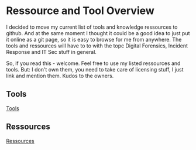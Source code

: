 # Ressource and Tool Overview

I decided to move my current list of tools and knowledge ressources to github. And at the same moment I thought it could be a good idea to just put it online as a git page, so it is easy to browse for me from anywhere.
The tools and ressources will have to to with the topc Digital Forensics, Incident Response and IT Sec stuff in general.

So, if you read this - welcome. Feel free to use my listed ressources and tools. But: I don't own them, you need to take care of licensing stuff, I just link and mention them. Kudos to the owners.

## Tools

[Tools](/tools/tools.md)

## Ressources

[Ressources](/ressources/ressources.md)


